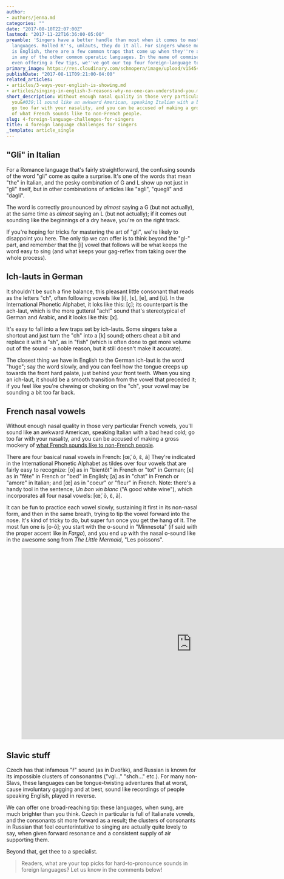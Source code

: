 ```yaml
---
author:
- authors/jenna.md
categories: ""
date: "2017-08-10T22:07:00Z"
lastmod: "2017-11-22T16:36:00-05:00"
preamble: 'Singers have a better handle than most when it comes to mastering foreign
  languages. Rolled R''s, umlauts, they do it all. For singers whose mother tongue
  is English, there are a few common traps that come up when they''re asked to sing
  in any of the other common operatic languages. In the name of commiseration, and
  even offering a few tips, we''ve got our top four foreign-language tongue-twisters:'
primary_image: https://res.cloudinary.com/schmopera/image/upload/v1545409169/media/webhook-uploads/1502457510582/2017-08-11---Tongue.jpg.jpg
publishDate: "2017-08-11T09:21:00-04:00"
related_articles:
- articles/3-ways-your-english-is-showing.md
- articles/singing-in-english-3-reasons-why-no-one-can-understand-you.md
short_description: Without enough nasal quality in those very particular French vowels,
  you&#039;ll sound like an awkward American, speaking Italian with a bad head cold;
  go too far with your nasality, and you can be accused of making a gross mockery
  of what French sounds like to non-French people.
slug: 4-foreign-language-challenges-for-singers
title: 4 foreign language challenges for singers
_template: article_single
---
```

## "Gli" in Italian

For a Romance language that's fairly straightforward, the confusing sounds of the word "gli" come as quite a surprise. It's one of the words that mean "the" in Italian, and the pesky combination of G and L show up not just in "gli" itself, but in other combinations of articles like "agli", "quegli" and "dagli".

The word is correctly prounounced by _almost_ saying a G (but not actually), at the same time as _almost_ saying an L (but not actually); if it comes out sounding like the beginnings of a dry heave, you're on the right track.

If you're hoping for tricks for mastering the art of "gli", we're likely to disappoint you here. The only tip we can offer is to think beyond the "gl-" part, and remember that the \[i\] vowel that follows will be what keeps the word easy to sing (and what keeps your gag-reflex from taking over the whole process).

## Ich-lauts in German

It shouldn't be such a fine balance, this pleasant little consonant that reads as the letters "ch", often following vowels like \[i\], \[ɛ\], \[e\], and \[ü\]. In the International Phonetic Alphabet, it loks like this: \[ç\]; its counterpart is the ach-laut, which is the more gutteral "ach!" sound that's stereotypical of German and Arabic, and it looks like this: \[x\].

It's easy to fall into a few traps set by ich-lauts. Some singers take a shortcut and just turn the "ch" into a \[k\] sound; others cheat a bit and replace it with a "sh", as in "fish" (which is often done to get more volume out of the sound - a noble reason, but it still doesn't make it accurate).

The closest thing we have in English to the German ich-laut is the word "huge"; say the word slowly, and you can feel how the tongue creeps up towards the front hard palate, just behind your front teeth. When you sing an ich-laut, it should be a smooth transition from the vowel that preceded it; if you feel like you're chewing or choking on the "ch", your vowel may be sounding a bit too far back.

## French nasal vowels

Without enough nasal quality in those very particular French vowels, you'll sound like an awkward American, speaking Italian with a bad head cold; go too far with your nasality, and you can be accused of making a gross mockery of [what French sounds like to non-French people](https://youtu.be/-r7dveDEv-I).

There are four basical nasal vowels in French: \[œ̃, õ, ɛ̃, ã\] They're indicated in the International Phonetic Alphabet as tildes over four vowels that are fairly easy to recognize: \[o\] as in "bientôt" in French or "tot" in German; \[ɛ\] as in "fête" in French or "bed" in English; \[a\] as in "chat" in French or "amore" in Italian; and \[œ\] as in "coeur" or "fleur" in French. Note: there's a handy tool in the sentence, _Un bon vin blanc_ ("A good white wine"), which incorporates all four nasal vowels: \[œ̃, õ, ɛ̃, ã\].

It can be fun to practice each vowel slowly, sustaining it first in its non-nasal form, and then in the same breath, trying to tip the vowel forward into the nose. It's kind of tricky to do, but super fun once you get the hang of it. The most fun one is \[o-õ\]; you start with the o-sound in "Minnesota" (if said with the proper accent like in _Fargo_), and you end up with the nasal o-sound like in the awesome song from _The Little Mermaid_, "Les poissons".

<figure data-type="video"><iframe width="896" height="504" src="https://www.youtube.com/embed/UoJxBEQRLd0" title="Rene Auberjonois - Les Poissons (From "The Little Mermaid")" frameborder="0" allow="accelerometer; autoplay; clipboard-write; encrypted-media; gyroscope; picture-in-picture" allowfullscreen></iframe>  
</figure>

## Slavic stuff

Czech has that infamous "ř" sound (as in Dvořàk), and Russian is known for its impossible clusters of consonantns ("vgl..." "shch..." etc.). For many non-Slavs, these languages can be tongue-twisting adventures that at worst, cause involuntary gagging and at best, sound like recordings of people speaking English, played in reverse.

We can offer one broad-reaching tip: these languages, when sung, are much brighter than you think. Czech in particular is full of Italianate vowels, and the consonants sit more forward as a result; the clusters of consonants in Russian that feel counterintuitive to singing are actually quite lovely to say, when given forward resonance and a consistent supply of air supporting them.

Beyond that, get thee to a specialist.

> Readers, what are your top picks for hard-to-pronounce sounds in foreign languages? Let us know in the comments below!